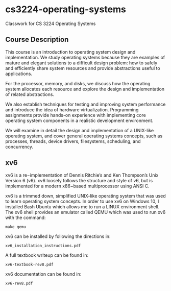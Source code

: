 # cs3224-operating-systems
Classwork for CS 3224 Operating Systems

## Course Description
This course is an introduction to operating system design and implementation. We
study operating systems because they are examples of mature and elegant solutions
to a difficult design problem: how to safely and efficiently share system resources
and provide abstractions useful to applications.

For the processor, memory, and disks, we discuss how the operating system
allocates each resource and explore the design and implementation of related
abstractions.

We also establish techniques for testing and improving system performance and
introduce the idea of hardware virtualization. Programming assignments provide
hands-on experience with implementing core operating system components in a
realistic development environment. 

We will examine in detail the design and implementation of a UNIX-like operating system, 
and cover general operating systems concepts, such as processes, threads, device drivers, 
filesystems, scheduling, and concurrency.

## xv6
xv6 is a re−implementation of Dennis Ritchie’s and Ken Thompson’s Unix
Version 6 (v6). xv6 loosely follows the structure and style of v6,
but is implemented for a modern x86−based multiprocessor using ANSI C.

xv6 is a trimmed down, simplified UNIX-like operating system that was used to learn operating system concepts.
In order to use xv6 on Windows 10, I installed Bash Ubuntu which allows me to run a LINUX environment shell.  The xv6 shell provides an emulator called QEMU which was used to run xv6 with the command:
```
make qemu
```

xv6 can be installed by following the directions in:
```
xv6_installation_instructions.pdf
```

A full textbook writeup can be found in:
```
xv6-textbook-rev8.pdf
```

xv6 documentation can be found in:
```
xv6-rev8.pdf
```

